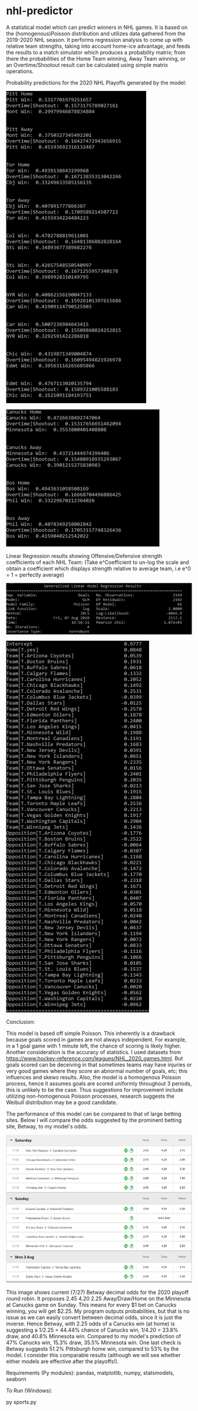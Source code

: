 # nhl-predictor

A statistical model which can predict winners in NHL games. It is based on the (homogenous)Poisson distribution and utilizes data gathered from the 2019-2020 NHL season. 
It performs regression analysis to come up with relative team strengths, taking into account home-ice advantage, and feeds the results to a match simulator which
produces a probability matrix; from there the probabilities of the Home Team winning, Away Team winning, or an Overtime/Shootout 
result can be calculated using simple matrix operations.

Probability predictions for the 2020 NHL Playoffs generated by the model:

![](images/stats1.PNG)

![](images/stats2.PNG)

Linear Regression results showing Offensive/Defensive strength coefficients of each NHL Team:
(Take e^Coefficient to un-log the scale and obtain a coefficient which displays strength relative to average team, i.e e^0 = 1 = perfectly average)

![](images/regression1.PNG)

![](images/regression2.PNG)

Conclusion: 

This model is based off simple Poisson. This inherently is a drawback because goals scored in games are not always independent. For example, in a 1 goal game with 1 minute left, the chance of scoring is likely higher. Another consideration is the accuracy of statistics. I used datasets from https://www.hockey-reference.com/leagues/NHL_2020_games.html. But goals scored can be deceiving in that sometimes teams may have injuries or very good games where they score an abnormal number of goals, etc; this influences and skews results. Also, the model is a homogenous Poisson process, hence it assumes goals are scored uniformly throughout 3 periods, this is unlikely to be the case. Thus suggestions for improvement include utilizing non-homogenous Poisson processes, research suggests the Weibull distribution may be a good candidate.

The performance of this model can be compared to that of large betting sites. Below I will compare the odds suggested by the prominent betting site, Betway, to my model's odds.

![](images/1.png)

This image shows current (7/27) Betway decimal odds for the 2020 playoff round robin. It proposes 2.45 4.20 2.25 Away/Draw/Home on the Minnesota at Canucks game on Sunday. This means for every $1 bet on Canucks winning, you will get $2.25. My program outputs probabilities, but that is no issue as we can easily convert between decimal odds, since it is just the inverse. Hence Betway, with 2.25 odds of a Canucks win (at home) is suggesting a 1/2.25 = 44.44% chance of Canucks win, 1/4.20 = 23.8% draw, and 40.8% Minnesota win. Compared to my model's prediction of 47% Canucks win, 15.3% draw, 35.5% Minnesota win. One last check is Betway suggests 51.2% Pittsburgh home win, compared to 53% by the model. I consider this comparable results (although we will see whether either models are effective after the playoffs!).

Requirements (Py modules): pandas, matplotlib, numpy, statsmodels, seaborn

To Run (Windows): 

py sports.py

